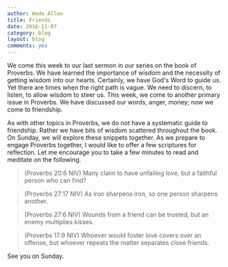 ```yaml
---
author: Wade Allen
title: Friends
date: 2016-11-07
category: blog
layout: blog
comments: yes
---
```

 
We come this week to our last sermon in our series on the book of Proverbs. We have learned the importance of wisdom and the necessity of getting wisdom into our hearts. Certainly, we have God's Word to guide us. Yet there are times when the right path is vague. We need to discern, to listen, to allow wisdom to steer us. This week, we come to another primary issue in Proverbs. We have discussed our words, anger, money; now we come to friendship.

As with other topics in Proverbs, we do _not_ have a systematic guide to friendship. Rather we have bits of wisdom scattered throughout the book. On Sunday, we will explore these snippets together. As we prepare to engage Proverbs together, I would like to offer a few scriptures for reflection. Let me encourage you to take a few minutes to read and meditate on the following.

>(Proverbs 20:6 NIV) Many claim to have unfailing love, but a faithful person who can find?

>(Proverbs 27:17 NIV) As iron sharpens iron, so one person sharpens another.

>(Proverbs 27:6 NIV) Wounds from a friend can be trusted, but an enemy multiplies kisses.

>(Proverbs 17:9 NIV) Whoever would foster love covers over an offense, but whoever repeats the matter separates close friends.

See you on Sunday.


